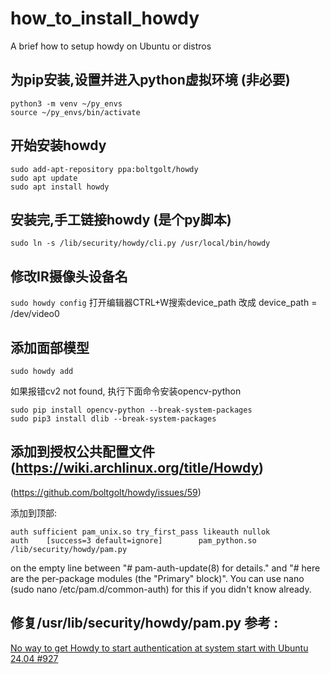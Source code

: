 # how_to_install_howdy
A brief how to setup howdy on Ubuntu or distros

## 为pip安装,设置并进入python虚拟环境 (非必要)
```
python3 -m venv ~/py_envs
source ~/py_envs/bin/activate
```

## 开始安装howdy
```
sudo add-apt-repository ppa:boltgolt/howdy
sudo apt update
sudo apt install howdy
```

## 安装完,手工链接howdy (是个py脚本)
```
sudo ln -s /lib/security/howdy/cli.py /usr/local/bin/howdy
```

## 修改IR摄像头设备名
```sudo howdy config```
打开编辑器CTRL+W搜索device_path
改成 device_path = /dev/video0

## 添加面部模型
```sudo howdy add```

如果报错cv2 not found, 执行下面命令安装opencv-python
```
sudo pip install opencv-python --break-system-packages
sudo pip3 install dlib --break-system-packages
```

## 添加到授权公共配置文件(https://wiki.archlinux.org/title/Howdy)
(https://github.com/boltgolt/howdy/issues/59)

添加到顶部:
```
auth sufficient pam_unix.so try_first_pass likeauth nullok
auth    [success=3 default=ignore]        pam_python.so /lib/security/howdy/pam.py
```
on the empty line between "# pam-auth-update(8) for details." and "# here are the per-package modules (the "Primary" block)". You can use nano (sudo nano /etc/pam.d/common-auth) for this if you didn't know already.

## 修复/usr/lib/security/howdy/pam.py 参考 :
[No way to get Howdy to start authentication at system start with Ubuntu 24.04 #927](https://github.com/boltgolt/howdy/issues/927)
